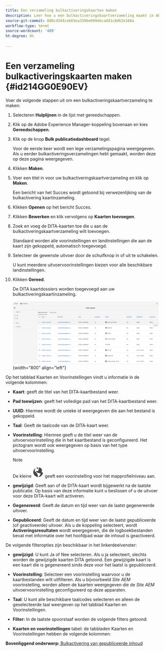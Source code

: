 ```yaml
---
title: Een verzameling bulkactiveringskaarten maken
description: Leer hoe u een bulkactiveringskaartverzameling maakt in AEM hulplijnen.
source-git-commit: 880cd344ceb65ea339be699ebcad41c0d62e168a
workflow-type: tm+mt
source-wordcount: '489'
ht-degree: 0%

---
```


# Een verzameling bulkactiveringskaarten maken {#id214GG0E90EV}

Voer de volgende stappen uit om een bulkactiveringskaartverzameling te maken:

1. Selecteren **Hulplijnen** in de lijst met gereedschappen.

1. Klik op de Adobe Experience Manager-koppeling bovenaan en kies **Gereedschappen**.

1. Klik op de knop **Bulk publicatiedashboard** tegel.

   Voor de eerste keer wordt een lege verzamelingspagina weergegeven. Als u eerder bulkactiveringsverzamelingen hebt gemaakt, worden deze op deze pagina weergegeven.

1. Klikken **Maken**.

1. Voer een titel in voor uw bulkactiveringskaartverzameling en klik op **Maken**.

   Een bericht van het Succes wordt getoond bij verwezenlijking van de bulkactivering kaartinzameling.

1. Klikken **Openen** op het bericht Succes.

1. Klikken **Bewerken** en klik vervolgens op **Kaarten toevoegen**.

1. Zoek en voeg de DITA-kaarten toe die u aan de bulkactiveringskaartverzameling wilt toevoegen.

   Standaard worden alle voorinstellingen en landinstellingen die aan de kaart zijn gekoppeld, automatisch toegevoegd.

1. Selecteer de gewenste uitvoer door de schuifknop in of uit te schakelen.

   U kunt meerdere uitvoervoorinstellingen kiezen voor alle beschikbare landinstellingen.

1. Klikken **Gereed**.

   De DITA kaartdossiers worden toegevoegd aan uw bulkactiveringskaartinzameling.

   ![](images/bulk-activation-collection-created.png){width="800" align="left"}


Op het tabblad Kaarten en Voorinstellingen vindt u informatie in de volgende kolommen:

- **Kaart**: geeft de titel van het DITA-kaartbestand weer.
- **Pad toewijzen**: geeft het volledige pad van het DITA-kaartbestand weer.

- **UUID**: Hiermee wordt de unieke id weergegeven die aan het bestand is gekoppeld.

- **Taal**: Geeft de taalcode van de DITA-kaart weer.
- **Voorinstelling**: Hiermee geeft u de titel weer van de uitvoervoorinstelling die in het kaartbestand is geconfigureerd. Het pictogram wordt ook weergegeven op basis van het type uitvoervoorinstelling.

  >[!NOTE]
  >
  > De kleine ![](images/global-preset-icon.svg) geeft een voorinstelling voor het mapprofielniveau aan.
- **gewijzigd**: Geeft aan of de DITA-kaart wordt bijgewerkt na de laatste publicatie. Op basis van deze informatie kunt u beslissen of u de uitvoer voor deze DITA-kaart wilt activeren.
- **Gegenereerd**: Geeft de datum en tijd weer van de laatst gegenereerde uitvoer.
- **Gepubliceerd**: Geeft de datum en tijd weer van de laatst gepubliceerde (of geactiveerde) uitvoer. Als u de koppeling selecteert, wordt **Activeringsresultaten** wordt weergegeven, die de logboekbestanden bevat met informatie over het hoofdpad waar de inhoud is geactiveerd.


De volgende filteropties zijn beschikbaar in het linkerdeelvenster:

- **gewijzigd**: U kunt Ja of Nee selecteren. Als u ja selecteert, slechts worden de gewijzigde kaarten DITA getoond. Een gewijzigde kaart is een kaart die is gegenereerd sinds deze voor het laatst is gepubliceerd.
- **Voorinstelling**: Selecteer een voorinstelling waarvoor u de kaartbestanden wilt uitfilteren. Als u bijvoorbeeld *Site AEM* voorinstelling, worden alleen de kaarten weergegeven die de *Site AEM* uitvoervoorinstelling geconfigureerd op deze apparaten.
- **Taal**: U kunt alle beschikbare taalcodes selecteren en alleen de geselecteerde taal weergeven op het tabblad Kaarten en Voorinstellingen.

- **Filter:** In de laatste spoorstaaf worden de volgende filters getoond:
- **Kaarten en voorinstellingen** tabel: de tabbladen Kaarten en Voorinstellingen hebben de volgende kolommen:

**Bovenliggend onderwerp:**[ Bulkactivering van gepubliceerde inhoud](conf-bulk-activation.md)
